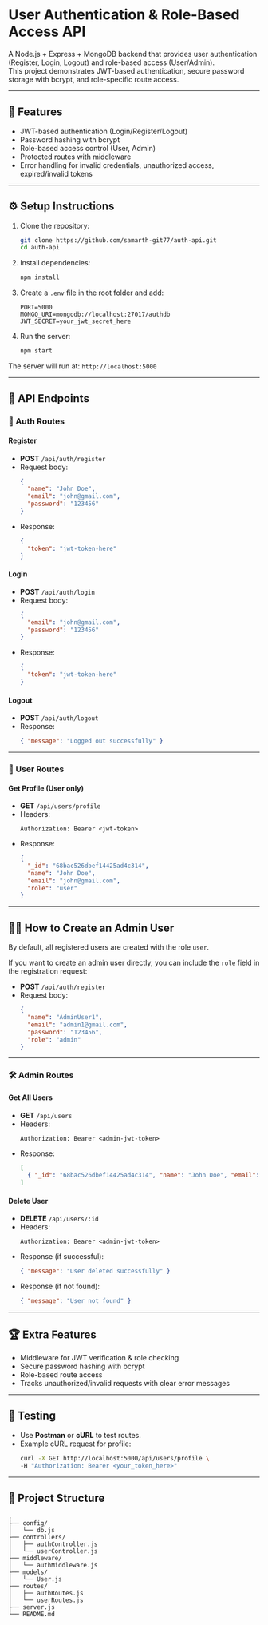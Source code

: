 # User Authentication & Role-Based Access API

A Node.js + Express + MongoDB backend that provides user authentication (Register, Login, Logout) and role-based access (User/Admin).  
This project demonstrates JWT-based authentication, secure password storage with bcrypt, and role-specific route access.

---

## 🚀 Features
- JWT-based authentication (Login/Register/Logout)
- Password hashing with bcrypt
- Role-based access control (User, Admin)
- Protected routes with middleware
- Error handling for invalid credentials, unauthorized access, expired/invalid tokens

---

## ⚙️ Setup Instructions

1. Clone the repository:
   ```bash
   git clone https://github.com/samarth-git77/auth-api.git
   cd auth-api
   ```

2. Install dependencies:
   ```bash
   npm install
   ```

3. Create a `.env` file in the root folder and add:
   ```env
   PORT=5000
   MONGO_URI=mongodb://localhost:27017/authdb
   JWT_SECRET=your_jwt_secret_here
   ```

4. Run the server:
   ```bash
   npm start
   ```

The server will run at: `http://localhost:5000`

---

## 📌 API Endpoints

### 🔑 Auth Routes

#### Register
- **POST** `/api/auth/register`
- Request body:
  ```json
  {
    "name": "John Doe",
    "email": "john@gmail.com",
    "password": "123456"
  }
  ```
- Response:
  ```json
  {
    "token": "jwt-token-here"
  }
  ```

#### Login
- **POST** `/api/auth/login`
- Request body:
  ```json
  {
    "email": "john@gmail.com",
    "password": "123456"
  }
  ```
- Response:
  ```json
  {
    "token": "jwt-token-here"
  }
  ```

#### Logout
- **POST** `/api/auth/logout`
- Response:
  ```json
  { "message": "Logged out successfully" }
  ```

---

### 👤 User Routes

#### Get Profile (User only)
- **GET** `/api/users/profile`
- Headers:
  ```
  Authorization: Bearer <jwt-token>
  ```
- Response:
  ```json
  {
    "_id": "68bac526dbef14425ad4c314",
    "name": "John Doe",
    "email": "john@gmail.com",
    "role": "user"
  }
  ```

---

## 👨‍💻 How to Create an Admin User
By default, all registered users are created with the role `user`.  

If you want to create an admin user directly, you can include the `role` field in the registration request:

- **POST** `/api/auth/register`  
- Request body:
  ```json
  {
    "name": "AdminUser1",
    "email": "admin1@gmail.com",
    "password": "123456",
    "role": "admin"
  }


---

### 🛠️ Admin Routes

#### Get All Users
- **GET** `/api/users`
- Headers:
  ```
  Authorization: Bearer <admin-jwt-token>
  ```
- Response:
  ```json
  [
    { "_id": "68bac526dbef14425ad4c314", "name": "John Doe", "email": "john@example.com", "role": "user" }
  ]
  ```

#### Delete User
- **DELETE** `/api/users/:id`
- Headers:
  ```
  Authorization: Bearer <admin-jwt-token>
  ```
- Response (if successful):
  ```json
  { "message": "User deleted successfully" }
  ```
- Response (if not found):
  ```json
  { "message": "User not found" }
  ```

---

## 🏆 Extra Features
- Middleware for JWT verification & role checking
- Secure password hashing with bcrypt
- Role-based route access
- Tracks unauthorized/invalid requests with clear error messages

---

## 🧪 Testing
- Use **Postman** or **cURL** to test routes.
- Example cURL request for profile:
  ```bash
  curl -X GET http://localhost:5000/api/users/profile \
  -H "Authorization: Bearer <your_token_here>"
  ```

---

## 📂 Project Structure
```
.
├── config/
│   └── db.js
├── controllers/
│   ├── authController.js
│   └── userController.js
├── middleware/
│   └── authMiddleware.js
├── models/
│   └── User.js
├── routes/
│   ├── authRoutes.js
│   └── userRoutes.js
├── server.js
└── README.md

```
